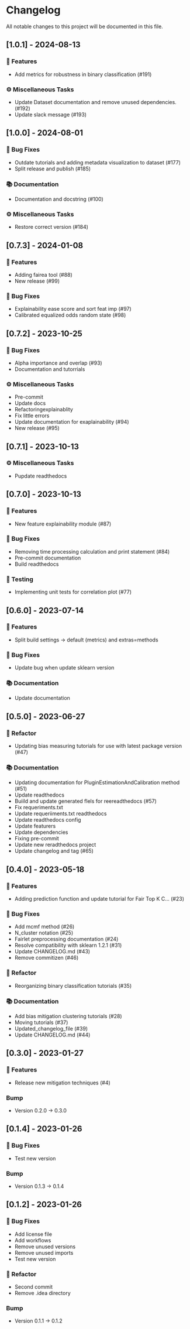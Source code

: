 # Changelog

All notable changes to this project will be documented in this file.

## [1.0.1] - 2024-08-13

### 🚀 Features

- Add metrics for robustness in binary classification (#191)

### ⚙️ Miscellaneous Tasks

- Update Dataset documentation and remove unused dependencies. (#192)
- Update slack message (#193)

## [1.0.0] - 2024-08-01

### 🐛 Bug Fixes

- Outdate tutorials and adding metadata visualization to dataset (#177)
- Split release and publish (#185)

### 📚 Documentation

- Documentation and docstring (#100)

### ⚙️ Miscellaneous Tasks

- Restore correct version (#184)

## [0.7.3] - 2024-01-08

### 🚀 Features

- Adding fairea tool (#88)
- New release (#99)

### 🐛 Bug Fixes

- Explainability ease score and sort feat imp (#97)
- Calibrated equalized odds random state (#98)

## [0.7.2] - 2023-10-25

### 🐛 Bug Fixes

- Alpha importance and overlap (#93)
- Documentation and tutorrials

### ⚙️ Miscellaneous Tasks

- Pre-commit
- Update docs
- Refactoringexplainablity
- Fix little errors
- Update documentation for exaplainability (#94)
- New release (#95)

## [0.7.1] - 2023-10-13

### ⚙️ Miscellaneous Tasks

- Pupdate readthedocs

## [0.7.0] - 2023-10-13

### 🚀 Features

- New feature explainability module (#87)

### 🐛 Bug Fixes

- Removing time processing calculation and print statement (#84)
- Pre-commit documentation
- Build readthedocs

### 🧪 Testing

- Implementing unit tests for correlation plot (#77)

## [0.6.0] - 2023-07-14

### 🚀 Features

- Split build settings -> default (metrics) and extras=methods

### 🐛 Bug Fixes

- Update bug when update sklearn version

### 📚 Documentation

- Update documentation

## [0.5.0] - 2023-06-27

### 🚜 Refactor

- Updating bias measuring tutorials for use with latest package version (#47)

### 📚 Documentation

- Updating documentation for PluginEstimationAndCalibration method (#51)
- Update readthedocs
- Buiild and update generated flels   for reereadthedocs (#57)
- Fix requeriments.txt
- Update requeriiments.txt readthedocs
- Update  readthedocs config
- Update featurers
- Update dependencies
- Fixing pre-commit
- Update new reradthedocs  project
- Update changelog and  tag (#65)

## [0.4.0] - 2023-05-18

### 🚀 Features

- Adding prediction function and update tutorial for Fair Top K C… (#23)

### 🐛 Bug Fixes

- Add mcmf method (#26)
- N_cluster notation (#25)
- Fairlet preprocessing documentation (#24)
- Resolve compatibility with sklearn 1.2.1 (#31)
- Update CHANGELOG.md (#43)
- Remove commitizen (#46)

### 🚜 Refactor

- Reorganizing binary classification tutorials (#35)

### 📚 Documentation

- Add bias mitigation clustering tutorials (#28)
- Moving tutorials (#37)
- Updated_changelog_file (#39)
- Update CHANGELOG.md (#44)

## [0.3.0] - 2023-01-27

### 🚀 Features

- Release new mitigation techniques (#4)

### Bump

- Version 0.2.0 → 0.3.0

## [0.1.4] - 2023-01-26

### 🐛 Bug Fixes

- Test new version

### Bump

- Version 0.1.3 → 0.1.4

## [0.1.2] - 2023-01-26

### 🐛 Bug Fixes

- Add license file
- Add workflows
- Remove unused versions
- Remove unused imports
- Test new version

### 🚜 Refactor

- Second commit
- Remove .idea directory

### Bump

- Version 0.1.1 → 0.1.2

<!-- generated by git-cliff -->
